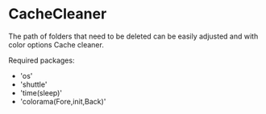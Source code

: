 # CacheCleaner
The path of folders that need to be deleted can be easily adjusted and with color options Cache cleaner.

Required packages:
- 'os'
- 'shuttle'
- 'time(sleep)'
- 'colorama(Fore,init,Back)'
